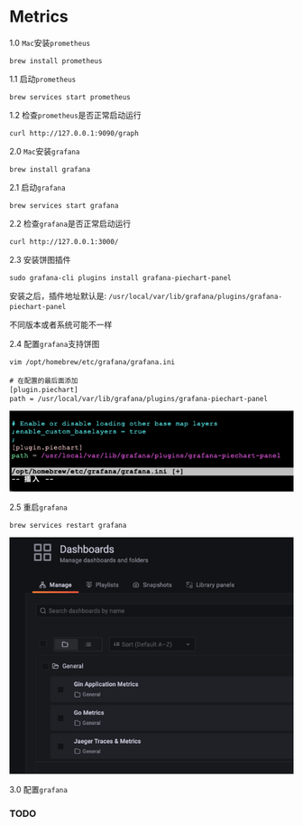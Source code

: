 # Metrics

1.0 `Mac`安装`prometheus`
```shell
brew install prometheus
```

1.1 启动`prometheus`
```shell
brew services start prometheus
```

1.2 检查`prometheus`是否正常启动运行
```shell
curl http://127.0.0.1:9090/graph
```

2.0 `Mac`安装`grafana`
```shell
brew install grafana
```

2.1 启动`grafana`
```shell
brew services start grafana
```

2.2 检查`grafana`是否正常启动运行
```shell
curl http://127.0.0.1:3000/
```

2.3 安装饼图插件
```shell
sudo grafana-cli plugins install grafana-piechart-panel
```
安装之后，插件地址默认是: `/usr/local/var/lib/grafana/plugins/grafana-piechart-panel`

不同版本或者系统可能不一样

2.4 配置`grafana`支持饼图
```shell
vim /opt/homebrew/etc/grafana/grafana.ini

# 在配置的最后面添加
[plugin.piechart]
path = /usr/local/var/lib/grafana/plugins/grafana-piechart-panel
```
![grafana config](./imgs/grafana_config.png)

2.5 重启`grafana`
```shell
brew services restart grafana
```
![grafana dashboard](./imgs/grafana_dashboard.png)

3.0 配置`grafana`
### TODO

